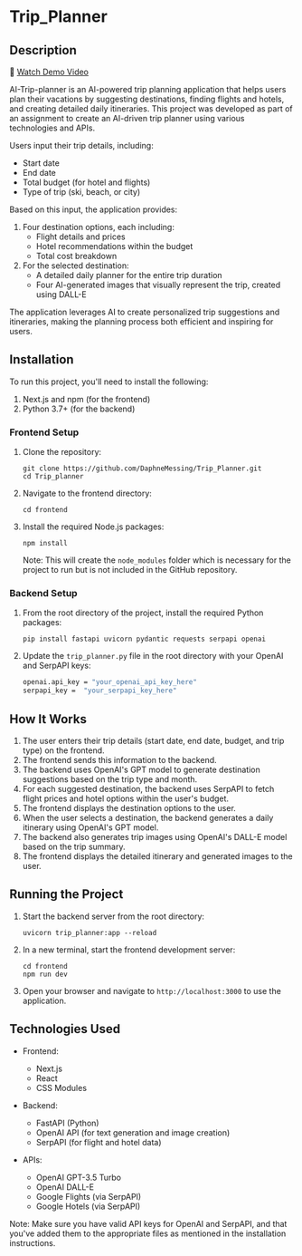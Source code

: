 # Trip_Planner

## Description

🎥 [Watch Demo Video](https://drive.google.com/file/d/1HV1djoTyw0QUROHCWKh4SAteCUxw2wyW/view?usp=sharing)

AI-Trip-planner is an AI-powered trip planning application that helps users plan their vacations by suggesting destinations, finding flights and hotels, and creating detailed daily itineraries. This project was developed as part of an assignment to create an AI-driven trip planner using various technologies and APIs.

Users input their trip details, including:
- Start date
- End date
- Total budget (for hotel and flights)
- Type of trip (ski, beach, or city)

Based on this input, the application provides:
1. Four destination options, each including:
   - Flight details and prices
   - Hotel recommendations within the budget
   - Total cost breakdown
2. For the selected destination:
   - A detailed daily planner for the entire trip duration
   - Four AI-generated images that visually represent the trip, created using DALL-E

The application leverages AI to create personalized trip suggestions and itineraries, making the planning process both efficient and inspiring for users.

## Installation

To run this project, you'll need to install the following:

1. Next.js and npm (for the frontend)
2. Python 3.7+ (for the backend)

### Frontend Setup
1. Clone the repository:
   ```
   git clone https://github.com/DaphneMessing/Trip_Planner.git
   cd Trip_planner
   ```

2. Navigate to the frontend directory:
   ```
   cd frontend
   ```

3. Install the required Node.js packages:
   ```
   npm install
   ```

   Note: This will create the `node_modules` folder which is necessary for the project to run but is not included in the GitHub repository.

### Backend Setup
1. From the root directory of the project, install the required Python packages:
   ```
   pip install fastapi uvicorn pydantic requests serpapi openai
   ```
2. Update the `trip_planner.py` file in the root directory with your OpenAI and SerpAPI keys:
     ```bash
     openai.api_key = "your_openai_api_key_here"
     serpapi_key =  "your_serpapi_key_here"
     ```
     
## How It Works

1. The user enters their trip details (start date, end date, budget, and trip type) on the frontend.
2. The frontend sends this information to the backend.
3. The backend uses OpenAI's GPT model to generate destination suggestions based on the trip type and month.
4. For each suggested destination, the backend uses SerpAPI to fetch flight prices and hotel options within the user's budget.
5. The frontend displays the destination options to the user.
6. When the user selects a destination, the backend generates a daily itinerary using OpenAI's GPT model.
7. The backend also generates trip images using OpenAI's DALL-E model based on the trip summary.
8. The frontend displays the detailed itinerary and generated images to the user.

## Running the Project

1. Start the backend server from the root directory:
   ```
   uvicorn trip_planner:app --reload
   ```

2. In a new terminal, start the frontend development server:
   ```
   cd frontend
   npm run dev
   ```

3. Open your browser and navigate to `http://localhost:3000` to use the application.

## Technologies Used

- Frontend:
  - Next.js
  - React
  - CSS Modules

- Backend:
  - FastAPI (Python)
  - OpenAI API (for text generation and image creation)
  - SerpAPI (for flight and hotel data)

- APIs:
  - OpenAI GPT-3.5 Turbo
  - OpenAI DALL-E
  - Google Flights (via SerpAPI)
  - Google Hotels (via SerpAPI)

Note: Make sure you have valid API keys for OpenAI and SerpAPI, and that you've added them to the appropriate files as mentioned in the installation instructions.

